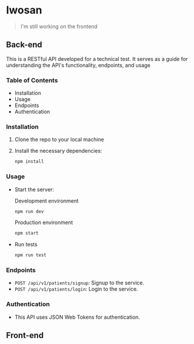 # Iwosan

> I'm still working on the frontend

## Back-end
 This is a RESTful API developed for a technical test. It serves as a guide for understanding the API's functionality, endpoints, and usage

### Table of Contents
- Installation
- Usage
- Endpoints
- Authentication

### Installation

1. Clone the repo to your local machine

2. Install the necessary dependencies:
     ```javascript
     npm install
     ```  

### Usage
- Start the server:

    Development environment
    ```javascript
    npm run dev
    ```
    Production environment
    ```javascript
    npm start
    ```
- Run tests
    ```javascript
    npm run test
    ```

### Endpoints
- `POST /api/v1/patients/signup`: Signup to the service.
- `POST /api/v1/patients/login`: Login to the service.

### Authentication
- This API uses JSON Web Tokens for authentication.

## Front-end

